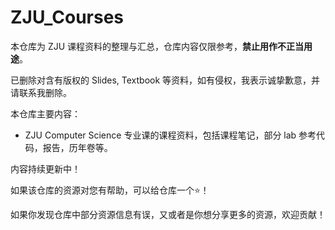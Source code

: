 # ZJU_Courses

本仓库为 ZJU 课程资料的整理与汇总，仓库内容仅限参考，**禁止用作不正当用途**。

已删除对含有版权的 Slides, Textbook 等资料，如有侵权，我表示诚挚歉意，并请联系我删除。

本仓库主要内容：
- ZJU Computer Science 专业课的课程资料，包括课程笔记，部分 lab 参考代码，报告，历年卷等。

内容持续更新中！

如果该仓库的资源对您有帮助，可以给仓库一个⭐！

如果你发现仓库中部分资源信息有误，又或者是你想分享更多的资源，欢迎贡献！
